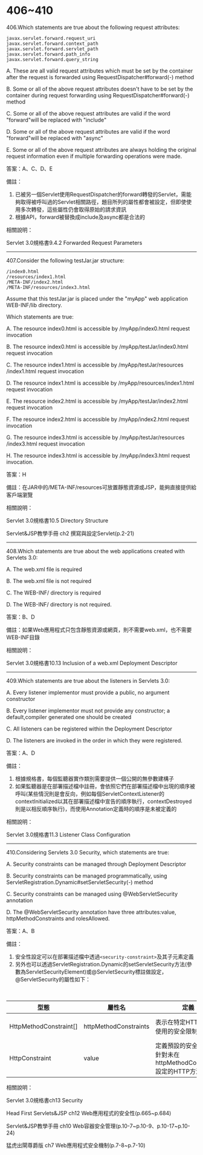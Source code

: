 406~410
========================


406.Which statements are true about the following request attributes:

	javax.servlet.forward.request_uri
	javax.servlet.forward.context_path
	javax.servlet.forward.servlet_path
	javax.servlet.forward.path_info
	javax.servlet.forward.query_string

A.  These are all valid request attributes which must be set by the container after the request is forwarded using RequestDispatcher#forward(-) method

B.  Some or all of the above request attributes doesn't have to be set by the container during request forwarding using RequestDispatcher#forward(-) method

C.  Some or all of the above request attributes are valid if the word "forward"will be replaced with "include"

D.  Some or all of the above request attributes are valid if the word "forward"will be replaced with "async"

E.  Some or all of the above request attributes are always holding the original request information even if multiple forwarding operations were made.

<!--sec data-title="解析" data-id="section406_2" data-collapse=true ces-->
答案：A、C、D、E

備註：

1. 已被另一個Servlet使用RequestDispatcher的forward轉發的Servlet，需能夠取得被呼叫過的Servlet相關路徑，題目所列的屬性都會被設定，但即使使用多次轉發，這些屬性仍會取得原始的請求資訊
2. 根據API，forward被替換成include及async都是合法的

相關說明：

Servlet 3.0規格書9.4.2 Forwarded Request Parameters
<!--endsec-->

---
407.Consider the following testJar.jar structure:

	/index0.html
	/resources/index1.html
	/META-INF/index2.html
	/META-INF/resources/index3.html

Assume that this testJar.jar is placed under the "myApp" web application WEB-INF/lib directory.

Which statements are true:

A.  The resource index0.html is accessible by /myApp/index0.html request invocation

B.  The resource index0.html is accessible by /myApp/testJar/index0.html request invocation

C.  The resource index1.html is accessible by /myApp/testJar/resources /index1.html request invocation

D.  The resource index1.html is accessible by /myApp/resources/index1.html request invocation

E.  The resource index2.html is accessible by /myApp/testJar/index2.html request invocation

F.  The resource index2.html is accessible by /myApp/index2.html request invocation

G.  The resource index3.html is accessible by /myApp/testJar/resources /index3.html request invocation

H.  The resource index3.html is accessible by /myApp/index3.html request invocation.

<!--sec data-title="解析" data-id="section407_2" data-collapse=true ces-->
答案：H

備註：在JAR中的/META-INF/resources可放置靜態資源或JSP，能夠直接提供給客戶端瀏覽

相關說明：

Servlet 3.0規格書10.5  Directory Structure

Servlet&JSP教學手冊 ch2 撰寫與設定Servlet(p.2-21)
<!--endsec-->

---
408.Which statements are true about the web applications created with Servlets 3.0:

A.  The web.xml file is required

B.  The web.xml file is not required

C.  The WEB-INF/ directory is required

D.  The WEB-INF/ directory is not required.

<!--sec data-title="解析" data-id="section408_2" data-collapse=true ces-->
答案：B、D

備註：如果Web應用程式只包含靜態資源或網頁，則不需要web.xml，也不需要WEB-INF目錄

相關說明：

Servlet 3.0規格書10.13  Inclusion of a web.xml Deployment Descriptor
<!--endsec-->

---
409.Which statements are true about the listeners in Servlets 3.0:

A.  Every listener implementor must provide a public, no argument constructor

B.  Every listener implementor must not provide any constructor; a default,compiler generated one should be created

C.  All listeners can be registered within the Deployment Descriptor

D.  The listeners are invoked in the order in which they were registered.

<!--sec data-title="解析" data-id="section409_2" data-collapse=true ces-->
答案：A、D

備註：

1. 根據規格書，每個監聽器實作類別需要提供一個公開的無參數建構子
2. 如果監聽器是在部署描述檔中註冊，會依照它們在部署描述檔中出現的順序被呼叫(某些情況則是會反向，例如每個ServletContextListener的contextInitialized以其在部署描述檔中宣告的順序執行，contextDestroyed則是以相反順序執行)，而使用Annotation定義時的順序是未被定義的

相關說明：

Servlet 3.0規格書11.3 Listener Class Configuration
<!--endsec-->

---
410.Considering Servlets 3.0 Security, which statements are true:

A.  Security constraints can be managed through Deployment Descriptor

B.  Security constraints can be managed programmatically, using ServletRegistration.Dynamic#setServletSecurity(-) method

C.  Security constraints can be managed using @WebServletSecurity annotation

D.  The @WebServletSecurity annotation have three attributes:value, httpMethodConstraints and rolesAllowed.

<!--sec data-title="解析" data-id="section410_2" data-collapse=true ces-->
答案：A、B

備註：

1. 安全性設定可以在部署描述檔中透過`<security-constraint>`及其子元素定義
2. 另外也可以透過ServletRegistration.Dynamic的setServletSecurity方法(參數為ServletSecurityElement)或@ServletSecurity標註做設定，@ServletSecurity的屬性如下：
<br>

| 型態 | 屬性名 | 定義 | 用法 |
| ----- | ----- | ----- | ----- |
|HttpMethodConstraint[]|httpMethodConstraints|表示在特定HTTP方法中使用的安全限制|`httpMethodConstraints = {@HttpMethodConstraint(value = "POST", rolesAllowed = {"Admin"})}`|
|HttpConstraint|value|定義預設的安全限制(即針對未在httpMethodConstraints設定的HTTP方法)|`value = @HttpConstraint(rolesAllowed = {"Member"})`|

相關說明：

Servlet 3.0規格書ch13 Security

Head First Servlets&JSP ch12 Web應用程式的安全性(p.665~p.684)

Servlet&JSP教學手冊 ch10 Web容器安全管理(p.10-7~p.10-9、p.10-17~p.10-24)

猛虎出閘尊爵版 ch7 Web應用程式安全機制(p.7-8~p.7-10)
<!--endsec-->